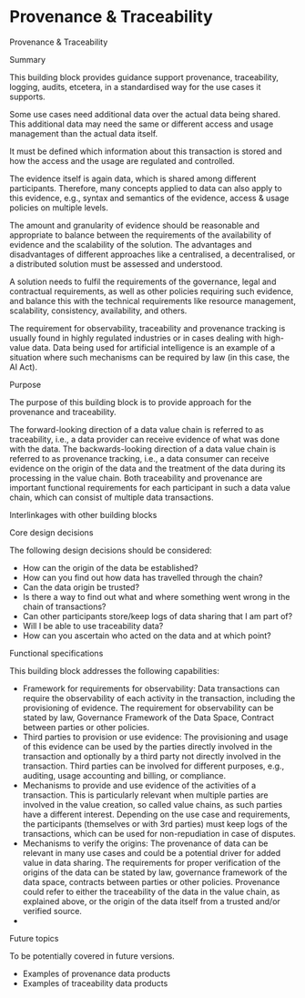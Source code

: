 # Provenance & Traceability

Provenance & Traceability

Summary&#x20;

This building block provides guidance support provenance, traceability, logging, audits, etcetera, in a standardised way for the use cases it supports.

Some use cases need additional data over the actual data being shared. This additional data may need the same or different access and usage management than the actual data itself.

It must be defined which information about this transaction is stored and how the access and the usage are regulated and controlled.

The evidence itself is again data, which is shared among different participants. Therefore, many concepts applied to data can also apply to this evidence, e.g., syntax and semantics of the evidence, access & usage policies on multiple levels.

The amount and granularity of evidence should be reasonable and appropriate to balance between the requirements of the availability of evidence and the scalability of the solution. The advantages and disadvantages of different approaches like a centralised, a decentralised, or a distributed solution must be assessed and understood.

A solution needs to fulfil the requirements of the governance, legal and contractual requirements, as well as other policies requiring such evidence, and balance this with the technical requirements like resource management, scalability, consistency, availability, and others.

The requirement for observability, traceability and provenance tracking is usually found in highly regulated industries or in cases dealing with high-value data. Data being used for artificial intelligence is an example of a situation where such mechanisms can be required by law (in this case, the AI Act).

Purpose&#x20;

The purpose of this building block is to provide approach for the provenance and traceability.

The forward-looking direction of a data value chain is referred to as traceability, i.e., a data provider can receive evidence of what was done with the data. The backwards-looking direction of a data value chain is referred to as provenance tracking, i.e., a data consumer can receive evidence on the origin of the data and the treatment of the data during its processing in the value chain. Both traceability and provenance are important functional requirements for each participant in such a data value chain, which can consist of multiple data transactions.

Interlinkages with other building blocks&#x20;

&#x20;

Core design decisions&#x20;

The following design decisions should be considered:

* How can the origin of the data be established?
* How can you find out how data has travelled through the chain?
* Can the data origin be trusted?
* Is there a way to find out what and where something went wrong in the chain of transactions?
* Can other participants store/keep logs of data sharing that I am part of?
* Will I be able to use traceability data?
* How can you ascertain who acted on the data and at which point?

Functional specifications&#x20;

This building block addresses the following capabilities:

* Framework for requirements for observability: Data transactions can require the observability of each activity in the transaction, including the provisioning of evidence. The requirement for observability can be stated by law, Governance Framework of the Data Space, Contract between parties or other policies.
* Third parties to provision or use evidence: The provisioning and usage of this evidence can be used by the parties directly involved in the transaction and optionally by a third party not directly involved in the transaction. Third parties can be involved for different purposes, e.g., auditing, usage accounting and billing, or compliance.
* Mechanisms to provide and use evidence of the activities of a transaction. This is particularly relevant when multiple parties are involved in the value creation, so called value chains, as such parties have a different interest. Depending on the use case and requirements, the participants (themselves or with 3rd parties) must keep logs of the transactions, which can be used for non-repudiation in case of disputes.
* Mechanisms to verify the origins: The provenance of data can be relevant in many use cases and could be a potential driver for added value in data sharing. The requirements for proper verification of the origins of the data can be stated by law, governance framework of the data space, contracts between parties or other policies. Provenance could refer to either the traceability of the data in the value chain, as explained above, or the origin of the data itself from a trusted and/or verified source.
* &#x20;

Future topics&#x20;

To be potentially covered in future versions.

* Examples of provenance data products
* Examples of traceability data products

&#x20;
